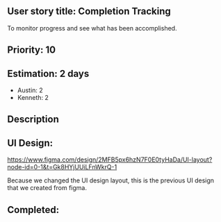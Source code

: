 ## User story title: Completion Tracking
To monitor progress and see what has been accomplished.

## Priority: 10
## Estimation: 2 days
- Austin: 2
- Kenneth: 2

## Description

## UI Design:
https://www.figma.com/design/2MFB5px6hzN7F0E0tyHaDa/UI-layout?node-id=0-1&t=Gk8HYjUUiLFnWkrQ-1

Because we changed the UI design layout, this is the previous UI design that we created from figma.
## Completed:
